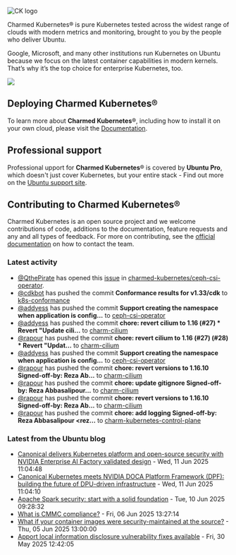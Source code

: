 ![CK logo](https://assets.ubuntu.com/v1/451d4cf4-Charmed+Kubernetes_RGB_onWhite_2022.svg)

Charmed Kubernetes® is pure Kubernetes tested across the widest range of clouds with modern metrics and monitoring, brought to you by the people who deliver Ubuntu.

Google, Microsoft, and many other institutions run Kubernetes on Ubuntu because we focus on the latest container capabilities in modern kernels. That’s why it’s the top choice for enterprise Kubernetes, too.

![](https://assets.ubuntu.com/v1/843c77b6-juju-at-a-glace.svg)

## Deploying Charmed Kubernetes®

To learn more about **Charmed Kubernetes**®, including how to install it on your own cloud, please visit the [Documentation][docs].

## Professional support

Professional upport for **Charmed Kubernetes**® is covered by **Ubuntu Pro**, which doesn't just cover Kubernetes, but your entire stack - Find out more on the [Ubuntu support site](https://ubuntu.com/support).

## Contributing to Charmed Kubernetes®

Charmed Kubernetes is an open source project and we welcome contributions of code, additions to the documentation, feature requests and any and all types of feedback. For more on contributing, see the [official documentation][get-in-touch] on how to contact the team.

<!-- LINKS -->
[docs]: https://ubuntu.com/kubernetes/docs
[get-in-touch]: https://ubuntu.com/kubernetes/docs/get-in-touch

### Latest activity

<!-- activity starts -->
 - [@QthePirate](https://github.com/QthePirate) has opened this [issue](https://github.com/charmed-kubernetes/ceph-csi-operator/issues/49) in [charmed-kubernetes/ceph-csi-operator](https://api.github.com/repos/charmed-kubernetes/ceph-csi-operator).
 - [@cdkbot](https://github.com/cdkbot) has pushed the commit **Conformance results for v1.33/cdk** to [k8s-conformance](https://github.com/charmed-kubernetes/k8s-conformance)
 - [@addyess](https://github.com/addyess) has pushed the commit **Support creating the namespace when application is config...** to [ceph-csi-operator](https://github.com/charmed-kubernetes/ceph-csi-operator)
 - [@addyess](https://github.com/addyess) has pushed the commit **chore: revert cilium to 1.16 (#27)  * Revert "Update cili...** to [charm-cilium](https://github.com/charmed-kubernetes/charm-cilium)
 - [@rapour](https://github.com/rapour) has pushed the commit **chore: revert cilium to 1.16 (#27) (#28)  * Revert "Updat...** to [charm-cilium](https://github.com/charmed-kubernetes/charm-cilium)
 - [@addyess](https://github.com/addyess) has pushed the commit **Support creating the namespace when application is config...** to [ceph-csi-operator](https://github.com/charmed-kubernetes/ceph-csi-operator)
 - [@rapour](https://github.com/rapour) has pushed the commit **chore: revert versions to 1.16.10  Signed-off-by: Reza Ab...** to [charm-cilium](https://github.com/charmed-kubernetes/charm-cilium)
 - [@rapour](https://github.com/rapour) has pushed the commit **chore: update gitignore  Signed-off-by: Reza Abbasalipour...** to [charm-cilium](https://github.com/charmed-kubernetes/charm-cilium)
 - [@rapour](https://github.com/rapour) has pushed the commit **chore: revert versions to 1.16.10  Signed-off-by: Reza Ab...** to [charm-cilium](https://github.com/charmed-kubernetes/charm-cilium)
 - [@rapour](https://github.com/rapour) has pushed the commit **chore: add logging  Signed-off-by: Reza Abbasalipour <rez...** to [charm-kubernetes-control-plane](https://github.com/charmed-kubernetes/charm-kubernetes-control-plane)
<!-- activity ends -->

<!-- roadmap starts -->

<!-- roadmap ends -->

### Latest from the Ubuntu blog

<!-- blog starts -->
* [Canonical delivers Kubernetes platform and open-source security with NVIDIA Enterprise AI Factory validated design](https://ubuntu.com//blog/canonical-delivers-kubernetes-platform-and-open-source-security-with-nvidia-enterprise-ai-factory-validated-design) - Wed, 11 Jun 2025 11:04:48 
* [Canonical Kubernetes meets NVIDIA DOCA Platform Framework (DPF): building the future of DPU-driven infrastructure](https://ubuntu.com//blog/canonical-kubernetes-meets-nvidia-doca-platform-framework-dpf-building-the-future-of-dpu-driven-infrastructure) - Wed, 11 Jun 2025 11:04:10 
* [Apache Spark security: start with a solid foundation](https://ubuntu.com//blog/apache-spark-security-start-with-a-solid-foundation) - Tue, 10 Jun 2025 09:28:32 
* [What is CMMC compliance?](https://ubuntu.com//blog/what-is-cmmc-compliance) - Fri, 06 Jun 2025 13:27:14 
* [What if your container images were security-maintained at the source?](https://ubuntu.com//blog/what-if-your-container-images-were-security-maintained-at-the-source) - Thu, 05 Jun 2025 13:00:00 
* [Apport local information disclosure vulnerability fixes available](https://ubuntu.com//blog/apport-local-information-disclosure-vulnerability-fixes-available) - Fri, 30 May 2025 12:42:05 
<!-- blog ends -->
